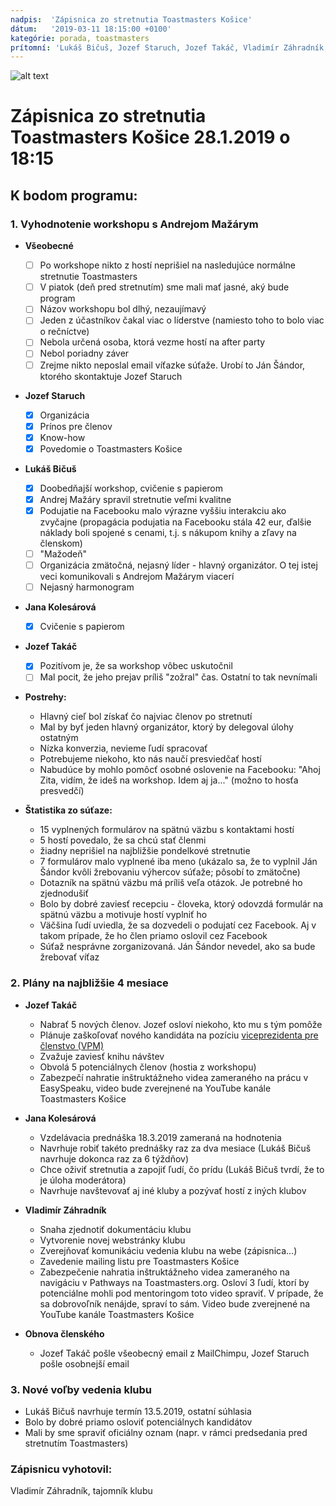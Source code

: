 ```yaml
---
nadpis:  'Zápisnica zo stretnutia Toastmasters Košice'
dátum:   '2019-03-11 18:15:00 +0100'
kategórie: porada, toastmasters
prítomní: 'Lukáš Bičuš, Jozef Staruch, Jozef Takáč, Vladimír Záhradník, Jana Kolesárová'
---
```


![alt text][logo]
# Zápisnica zo stretnutia Toastmasters Košice 28.1.2019 o 18:15

## K bodom programu:
### 1. Vyhodnotenie workshopu s Andrejom Mažárym
   * **Všeobecné**
      - [ ] Po workshope nikto z hostí neprišiel na nasledujúce normálne stretnutie Toastmasters
      - [ ] V piatok (deň pred stretnutím) sme mali mať jasné, aký bude program
      - [ ] Názov workshopu bol dlhý, nezaujímavý
      - [ ] Jeden z účastníkov čakal viac o líderstve (namiesto toho to bolo viac o rečníctve)
      - [ ] Nebola určená osoba, ktorá vezme hostí na after party
      - [ ] Nebol poriadny záver
      - [ ] Zrejme nikto neposlal email víťazke súťaže. Urobí to Ján Šándor, ktorého skontaktuje Jozef Staruch

   * **Jozef Staruch**
      - [x] Organizácia
      - [x] Prínos pre členov
      - [x] Know-how
      - [x] Povedomie o Toastmasters Košice

   * **Lukáš Bičuš**
      - [x] Doobedňajší workshop, cvičenie s papierom
      - [x] Andrej Mažáry spravil stretnutie veľmi kvalitne
      - [x] Podujatie na Facebooku malo výrazne vyššiu interakciu ako zvyčajne (propagácia podujatia na Facebooku stála 42 eur, ďalšie náklady boli spojené s cenami, t.j. s nákupom knihy a zľavy na členskom)
      - [ ] "Mažodeň"
      - [ ] Organizácia zmätočná, nejasný líder - hlavný organizátor. O tej istej veci komunikovali s Andrejom Mažárym viacerí
      - [ ] Nejasný harmonogram

   * **Jana Kolesárová**
      - [x] Cvičenie s papierom

   * **Jozef Takáč**
      - [x] Pozitívom je, že sa workshop vôbec uskutočnil
      - [ ] Mal pocit, že jeho prejav príliš "zožral" čas. Ostatní to tak nevnímali

   * **Postrehy:**
      * Hlavný cieľ bol získať čo najviac členov po stretnutí
      * Mal by byť jeden hlavný organizátor, ktorý by delegoval úlohy ostatným
      * Nízka konverzia, nevieme ľudí spracovať
      * Potrebujeme niekoho, kto nás naučí presviedčať hostí
      * Nabudúce by mohlo pomôcť osobné oslovenie na Facebooku: "Ahoj Zita, vidím, že ideš na workshop. Idem aj ja..." (možno to hosťa presvedčí)

   * **Štatistika zo súťaze:**
      * 15 vyplnených formulárov na spätnú väzbu s kontaktami hostí
      * 5 hostí povedalo, že sa chcú stať členmi
      * žiadny neprišiel na najbližšie pondelkové stretnutie
      * 7 formulárov malo vyplnené iba meno (ukázalo sa, že to vyplnil Ján Šándor kvôli žrebovaniu výhercov súťaže; pôsobí to zmätočne)
      * Dotazník na spätnú väzbu má príliš veľa otázok. Je potrebné ho zjednodušiť
      * Bolo by dobré zaviesť recepciu - človeka, ktorý odovzdá formulár na spätnú väzbu a motivuje hostí vyplniť ho
      * Väčšina ľudí uviedla, že sa dozvedeli o podujatí cez Facebook. Aj v takom prípade, že ho člen priamo oslovil cez Facebook
      * Súťaž nesprávne zorganizovaná. Ján Šándor nevedel, ako sa bude žrebovať víťaz

### 2. Plány na najbližšie 4 mesiace
   * **Jozef Takáč**
      * Nabrať 5 nových členov. Jozef osloví niekoho, kto mu s tým pomôže
      * Plánuje zaškoľovať nového kandidáta na pozíciu [viceprezidenta pre členstvo (VPM)][vpm]
      * Zvažuje zaviesť knihu návštev
      * Obvolá 5 potenciálnych členov (hostia z workshopu)
      * Zabezpečí nahratie inštruktážneho videa zameraného na prácu v EasySpeaku, video bude zverejnené na YouTube kanále Toastmasters Košice

   * **Jana Kolesárová**
      * Vzdelávacia prednáška 18.3.2019 zameraná na hodnotenia
      * Navrhuje robiť takéto prednášky raz za dva mesiace (Lukáš Bičuš navrhuje dokonca raz za 6 týždňov)
      * Chce oživiť stretnutia a zapojiť ľudí, čo prídu (Lukáš Bičuš tvrdí, že to je úloha moderátora)
      * Navrhuje navštevovať aj iné kluby a pozývať hostí z iných klubov

   * **Vladimír Záhradník**
      * Snaha zjednotiť dokumentáciu klubu
      * Vytvorenie novej webstránky klubu
      * Zverejňovať komunikáciu vedenia klubu na webe (zápisnica...)
      * Zavedenie mailing listu pre Toastmasters Košice
      * Zabezpečenie nahratia inštruktážneho videa zameraného na navigáciu v Pathways na Toastmasters.org. Osloví 3 ľudí, ktorí by potenciálne mohli pod mentoringom toto video spraviť. V prípade, že sa dobrovoľník nenájde, spraví to sám. Video bude zverejnené na YouTube kanále Toastmasters Košice

   * **Obnova členského**
      * Jozef Takáč pošle všeobecný email z MailChimpu, Jozef Staruch pošle osobnejší email

### 3. Nové voľby vedenia klubu
   * Lukáš Bičuš navrhuje termín 13.5.2019, ostatní súhlasia
   * Bolo by dobré priamo osloviť potenciálnych kandidátov
   * Mali by sme spraviť oficiálny oznam (napr. v rámci predsedania pred stretnutím Toastmasters)

### Zápisnicu vyhotovil:
Vladimír Záhradník,
tajomník klubu

[logo]: https://raw.githubusercontent.com/toastmasters-kosice/toastmasters-kosice.github.io/master/assets/img/tmke-logo.jpg "Logo Toastmasters Košice"
[vpm]: https://www.toastmasters.org/resources/vice-president-membership "Vice President Membership"